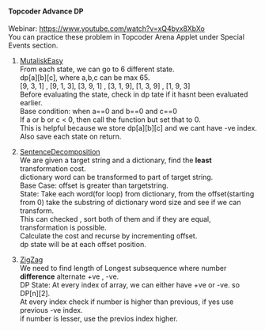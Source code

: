 #### Topcoder Advance DP  
Webinar:  https://www.youtube.com/watch?v=xQ4byx8XbXo  
You can practice these problem in Topcoder Arena Applet under Special Events section.  

1. [MutaliskEasy](https://community.topcoder.com/stat?c=problem_statement&pm=13782&rd=16461)  
From each state, we can go to 6 different state.  
dp[a][b][c], where a,b,c can be max 65.  
[9, 3, 1] , [9, 1, 3], [3, 9, 1] , [3, 1, 9], [1, 3, 9] , [1, 9, 3]  
Before evaluating the state, check in dp tate if it hasnt been evaluated earlier.  
Base condition: when a==0 and b==0 and c==0  
If a or b or c < 0, then call the function but set that to 0.  
This is helpful because we store dp[a][b][c] and we cant have -ve index.  
Also save each state on return.  

2. [SentenceDecomposition](https://community.topcoder.com/stat?c=problem_statement&pm=8692&rd=12183)  
We are given a target string and a dictionary, find the **least** transformation cost.  
dictionary word can be transformed to part of target string.  
Base Case: offset is greater than targetstring.  
State: Take each word(for loop) from dictionary, from the offset(starting from 0) take the substring of dictionary word size and see if we can transform.  
This can checked , sort both of them and if they are equal, transformation is possible.  
Calculate the cost and recurse by incrementing offset.  
dp state will be at each offset position.  

2. [ZigZag](https://community.topcoder.com/stat?c=problem_statement&pm=1259&rd=4493)  
We need to find length of Longest subsequence where number **difference** alternate +ve , -ve.  
DP State: At every index of array, we can either have +ve or -ve.  so DP[n][2].  
At every index check if number is higher than previous, if yes use previous -ve index.  
if number is lesser, use the previos index higher.  
